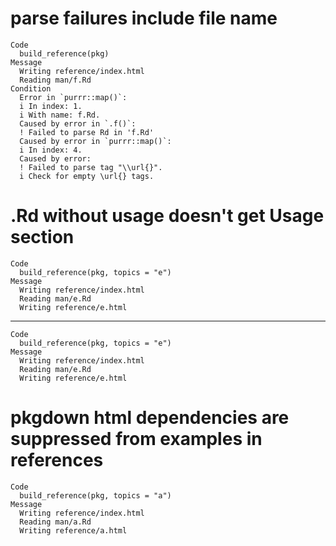 # parse failures include file name

    Code
      build_reference(pkg)
    Message
      Writing reference/index.html
      Reading man/f.Rd
    Condition
      Error in `purrr::map()`:
      i In index: 1.
      i With name: f.Rd.
      Caused by error in `.f()`:
      ! Failed to parse Rd in 'f.Rd'
      Caused by error in `purrr::map()`:
      i In index: 4.
      Caused by error:
      ! Failed to parse tag "\\url{}".
      i Check for empty \url{} tags.

# .Rd without usage doesn't get Usage section

    Code
      build_reference(pkg, topics = "e")
    Message
      Writing reference/index.html
      Reading man/e.Rd
      Writing reference/e.html

---

    Code
      build_reference(pkg, topics = "e")
    Message
      Writing reference/index.html
      Reading man/e.Rd
      Writing reference/e.html

# pkgdown html dependencies are suppressed from examples in references

    Code
      build_reference(pkg, topics = "a")
    Message
      Writing reference/index.html
      Reading man/a.Rd
      Writing reference/a.html

